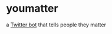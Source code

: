 # youmatter
a <a href="https://twitter.com/always_matter">Twitter bot</a> that tells people they matter

